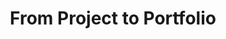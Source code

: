 ---
title: From Project to Portfolio
week: 3
number: 5

resources:
  articles:
    - url: http://www.smashingmagazine.com/2008/03/04/creating-a-successful-online-portfolio/
    - url: http://www.userfocus.co.uk/articles/wow-me-with-your-ux-portfolio.html
  services:
    -
      title: Wordpress
      url: https://wordpress.com
    -
      title: Squarespace
      url: http://squarespace.com
    -
      title: Cargo Collective
      url: http://cargocollective.com
    -
      title: Behance
      url: https://www.behance.net
---
